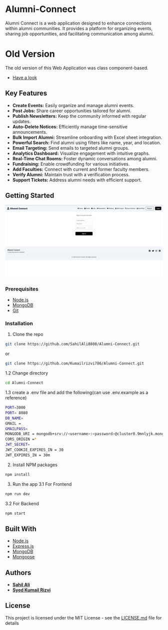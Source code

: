 # Alumni-Connect
Alumni Connect is a web application designed to enhance connections within alumni communities. It provides a platform for organizing events, sharing job opportunities, and facilitating communication among alumni.

# Old Version
The old version of this Web Application was class component-based.
* [Have a look](https://github.com/SahilAli8808/Alumni-Managment-System)

## Key Features

- **Create Events:** Easily organize and manage alumni events.
- **Post Jobs:** Share career opportunities tailored for alumni.
- **Publish Newsletters:** Keep the community informed with regular updates.
- **Auto-Delete Notices:** Efficiently manage time-sensitive announcements.
- **Bulk Import Alumni:** Streamline onboarding with Excel sheet integration.
- **Powerful Search:** Find alumni using filters like name, year, and location.
- **Email Targeting:** Send emails to targeted alumni groups.
- **Analytics Dashboard:** Visualize engagement with intuitive graphs.
- **Real-Time Chat Rooms:** Foster dynamic conversations among alumni.
- **Fundraising:** Enable crowdfunding for various initiatives.
- **Add Faculties:** Connect with current and former faculty members.
- **Verify Alumni:** Maintain trust with a verification process.
- **Support Tickets:** Address alumni needs with efficient support.

## Getting Started
<!-- Sreenshot -->
![Screenshot](https://github.com/Kumailrizvi786/Alumni-Connect/blob/main/Frontend/src/assets/img/screenshots.jpg)
<!-- Sreenshot -->
### Prerequisites
* [Node.js](https://nodejs.org/en/download/)
* [MongoDB](https://www.mongodb.com/download-center/community)
* [Git](https://git-scm.com/downloads)
### Installation
1. Clone the repo
```sh
git clone https://github.com/SahilAli8808/Alumni-Connect.git
```
or 
```sh
git clone https://github.com/Kumailrizvi786/Alumni-Connect.git
```
1.2 Change directory
```sh   
cd Alumni-Connect
```
1.3 create a .env file and add the following(can use .env.example as a reference)
```sh
PORT=3000
PORT= 8080
DB_NAME=
GMAIL =
GMAILPASS=
MONGODB_URI = mongodb+srv://<username>:<password>@cluster0.9mnlyjk.mongodb.net/?retryWrites=true&w=majority
CORS_ORIGIN =*
JWT_SECRET=
JWT_COOKIE_EXPIRES_IN = 30
JWT_EXPIRES_IN = 30m

```

2. Install NPM packages
```sh
npm install
```
3. Run the app
3.1 For Frontend
```sh
npm run dev
```

3.2 For Backend
```sh
npm start 
```

## Built With
* [Node.js](https://nodejs.org/en/download/)
* [Express.js](https://expressjs.com/)
* [MongoDB](https://www.mongodb.com/download-center/community)
* [Mongoose](https://mongoosejs.com/)

## Authors
* [**Sahil Ali**](https://www.linkedin.com/in/sahilali20/)
* [**Syed Kumail Rizvi**](https://www.linkedin.com/in/syed-kumail-rizvi/)

## License
This project is licensed under the MIT License - see the [LICENSE.md](LICENSE.md) file for details





